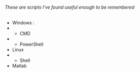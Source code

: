 ###### These are scripts I've found useful enough to be remembered
* Windows : 
* * CMD
* * PowerShell
* Linux
* * Shell
* Matlab

